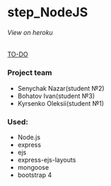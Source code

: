 # step_NodeJS

###### View on heroku
[TO-DO](https://notes-todos.herokuapp.com/)

### Project team

* Senychak Nazar(student №2)
* Bohatov Ivan(student №3)
* Kyrsenko Oleksii(student №1)

### Used:
* Node.js
* express
* ejs
* express-ejs-layouts
* mongoose
* bootstrap 4



